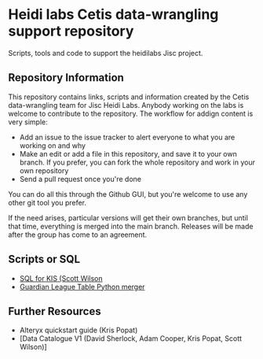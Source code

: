 # Heidi labs Cetis data-wrangling support repository
Scripts, tools and code to support the heidilabs Jisc project.

## Repository Information

This repository contains links, scripts and information created by the Cetis data-wrangling team for Jisc Heidi Labs. 
Anybody working on the labs is welcome to contribute to the repository. The workflow for addign content is very simple:

- Add an issue to the issue tracker to alert everyone to what you are working on and why
- Make an edit or add a file in this repository, and save it to your own branch. If you prefer, you can fork the whole repository and work in your own repository
- Send a pull request once you're done

You can do all this through the Github GUI, but you're welcome to use any other git tool you prefer.

If the need arises, particular versions will get their own branches, but until that time, everything is merged into the main branch. Releases will be made after the group has come to an agreement.

## Scripts or SQL

- [SQL for KIS (Scott Wilson](scripts/krisSQL.MD)
- [Guardian League Table Python merger]()

## Further Resources

- Alteryx quickstart guide (Kris Popat)
- [Data Catalogue V1 (David Sherlock, Adam Cooper, Kris Popat, Scott Wilson)]
